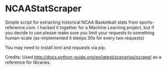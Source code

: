# NCAAStatScraper
Simple script for extracting historical NCAA Basketball stats from sports-reference.com. I hacked it together for a Machine Learning project, but if you decide to use please make sure you limit your requests to something human-scale (as-implemented it sleeps 30s for every two requests)

You may need to install *lxml* and *requests* via pip.

Credits: Used http://docs.python-guide.org/en/latest/scenarios/scrape/ as a reference for libraries.
